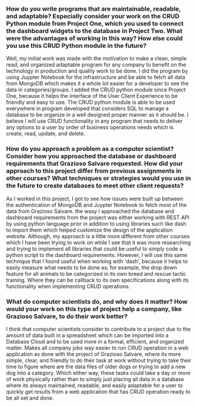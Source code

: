 ### How do you write programs that are maintainable, readable, and adaptable? Especially consider your work on the CRUD Python module from Project One, which you used to connect the dashboard widgets to the database in Project Two. What were the advantages of working in this way? How else could you use this CRUD Python module in the future?

Well, my initial work was made with the motivation to make a clean, simple read, and organized adaptable program for any company to benefit on the technology in production and quality work to be done. I did the program by using Juypter Notebook for the infrastructure and be able to fetch all data from MongoDB which makes it a whole lot easier for a developer to see the data in categories/groups. I added the CRUD python module since Project One, because it helps the interface of the User Client Experience to be friendly and easy to use. The CRUD python module is able to be used everywhere in program developed that considers SQL to manage a database to be organize in a well designed proper manner as it should be. I believe I will use CRUD functionality in any program that needs to deliver any options to a user by order of business operations needs which is create, read, update, and delete. 

### How do you approach a problem as a computer scientist? Consider how you approached the database or dashboard requirements that Grazioso Salvare requested. How did your approach to this project differ from previous assignments in other courses? What techniques or strategies would you use in the future to create databases to meet other client requests?

As I worked in this project, I got to see how issues were built up between the authentication of MongoDB and Juypter Notebook to fetch most of the data from Grazioso Salvare. the wasy I approached the database and dashboard requirements from the project was either working with REST API by using python language prior in addition to using libraries such like dash to import them which helped customize the design of the application website. Although, my approach is a little more different from other courses which I have been trying to work on while I see that it was more researching and trying to implement all libraries that could be useful to simply code a python script to the dashboard requirements. However, I will use this same technique that I found useful when working with 'dash', because it helps to easily measure what needs to be done as; for example, the drop down feature for all animals to be categorized in its own breed and rescue tactic training. Where they can be callback to its own specifications along with its functionality when implementing CRUD operations.  

### What do computer scientists do, and why does it matter? How would your work on this type of project help a company, like Grazioso Salvare, to do their work better?

I think that computer scientists consider to contribute to a project due to the amount of data built in a spreadsheet which can be imported into a Database Cloud and to be used more in a formal, efficient, and organized matter. Makes all company jobs way easier to run CRUD operation in a web application as done with the project of Grazioso Salvare, where its more simple, clear, and friendly to do their task at work without trying to take their time to figure where are the data files of older dogs or trying to add a new dog into a category. Which either way, these tasks could take a day or more of work physically rather than to simply just placing all data in a database where its always maintained, readable, and easily adaptable for a user to quickly get results from a web application that has CRUD operation ready to be all set and done.
